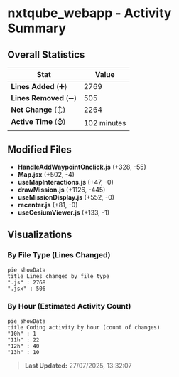 # nxtqube_webapp - Activity Summary 

## Overall Statistics

| Stat                   | Value                                                             |
| ---------------------- | ----------------------------------------------------------------- |
| **Lines Added** (➕)   | 2769                                          |
| **Lines Removed** (➖) | 505                                        |
| **Net Change** (↕)    | 2264                |
| **Active Time** (⌚)   | 102 minutes |


## Modified Files
- **HandleAddWaypointOnclick.js** (+328, -55)
- **Map.jsx** (+502, -4)
- **useMapInteractions.js** (+47, -0)
- **drawMission.js** (+1126, -445)
- **useMissionDisplay.js** (+552, -0)
- **recenter.js** (+81, -0)
- **useCesiumViewer.js** (+133, -1)

## Visualizations

### By File Type (Lines Changed)

```mermaid
pie showData
title Lines changed by file type
".js" : 2768
".jsx" : 506
```

### By Hour (Estimated Activity Count)

```mermaid
pie showData
title Coding activity by hour (count of changes)
"10h" : 1
"11h" : 22
"12h" : 40
"13h" : 10
```


> **Last Updated:** 27/07/2025, 13:32:07